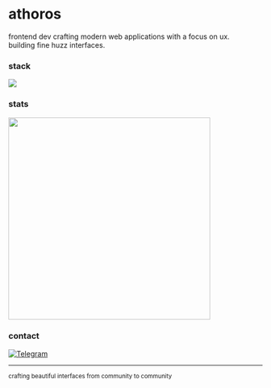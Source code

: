 # athoros

frontend dev crafting modern web applications with a focus on ux.  
building fine huzz interfaces.

### stack

<div align="left">
  <img src="https://skillicons.dev/icons?i=ts,js,react,nextjs,tailwind&theme=dark&perline=6" />
</div>

### stats

<img width="400" src="https://github-readme-stats.vercel.app/api?username=athor0s&hide_title=true&hide_border=true&show_icons=true&include_all_commits=true&count_private=true&line_height=24&text_color=ffffff&icon_color=ffffff&bg_color=0,000000,130F40&theme=dark" />

### contact

[![Telegram](https://img.shields.io/badge/-telegram-000000?style=flat-square&logo=telegram)](https://t.me/athor0s)

---

<sub>crafting beautiful interfaces from community to community</sub>
